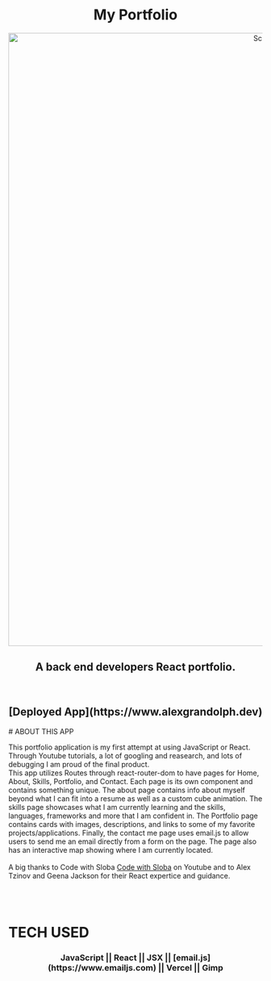 <div align="center">

  <h1>My Portfolio</h1>
  <img width="1216" alt="Screen Shot 2022-06-25 at 3 20 12 PM" src="https://user-images.githubusercontent.com/96802470/175793834-efef9be8-791c-4dba-8773-c328e1b1b9c9.png">
  
  <h2>A back end developers React portfolio. </h2>
  <br>
  <h2>[Deployed App](https://www.alexgrandolph.dev) </h2>
  </div>
# ABOUT THIS APP

This portfolio application is my first attempt at using JavaScript or React.  Through Youtube tutorials, a lot of googling and reasearch, and lots of debugging I am proud of the final product.
<br>
This app utilizes Routes through react-router-dom to have pages for Home, About, Skills, Portfolio, and Contact.  Each page is its own component and contains something unique.  The about page contains info about myself beyond what I can fit into a resume as well as a custom cube animation.  The skills page showcases what I am currently learning and the skills, languages, frameworks and more that I am confident in.  The Portfolio page contains cards with images, descriptions, and links to some of my favorite projects/applications.  Finally, the contact me page uses email.js to allow users to send me an email directly from a form on the page.  The page also has an interactive map showing where I am currently located.  
<br>
A big thanks to Code with Sloba [Code with Sloba](https://www.youtube.com/channel/UCBu5ulO4d-d47lAVybpRTkw) on Youtube and to Alex Tzinov and Geena Jackson for their React expertice and guidance. 

<br>
<br>

# TECH USED
<div align="center">
  <h3>
    JavaScript  ||  React  ||  JSX  ||  [email.js](https://www.emailjs.com)  ||  Vercel  ||  Gimp
 </h3>  
</div>
